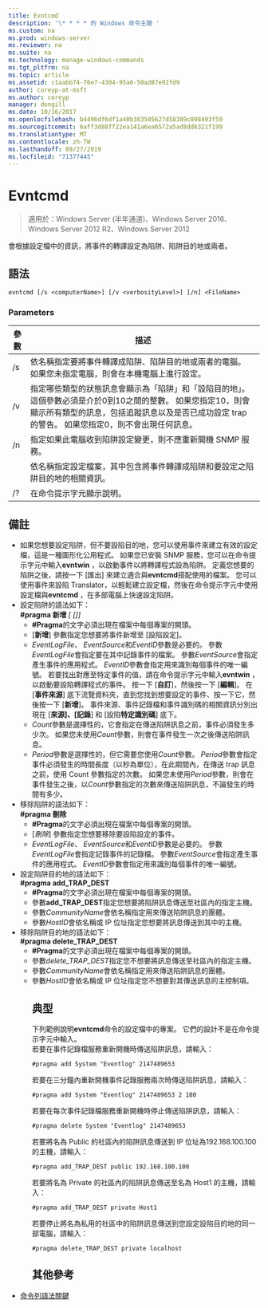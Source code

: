 ```yaml
---
title: Evntcmd
description: '\* * * * 的 Windows 命令主題 '
ms.custom: na
ms.prod: windows-server
ms.reviewer: na
ms.suite: na
ms.technology: manage-windows-commands
ms.tgt_pltfrm: na
ms.topic: article
ms.assetid: c1aabb74-76e7-4304-95a6-50ad87e92fd9
author: coreyp-at-msft
ms.author: coreyp
manager: dongill
ms.date: 10/16/2017
ms.openlocfilehash: b4496df6df1a40b383505627d58389c098493f59
ms.sourcegitcommit: 6aff3d88ff22ea141a6ea6572a5ad8dd6321f199
ms.translationtype: MT
ms.contentlocale: zh-TW
ms.lasthandoff: 09/27/2019
ms.locfileid: "71377445"
---
```

# <a name="evntcmd"></a>Evntcmd

>適用於：Windows Server (半年通道)、Windows Server 2016、Windows Server 2012 R2、Windows Server 2012

會根據設定檔中的資訊，將事件的轉譯設定為陷阱、陷阱目的地或兩者。   
## <a name="syntax"></a>語法  
```  
evntcmd [/s <computerName>] [/v <verbosityLevel>] [/n] <FileName>  
```  
### <a name="parameters"></a>Parameters  

|      參數      |                                                                                                                                                            描述                                                                                                                                                             |
|---------------------|------------------------------------------------------------------------------------------------------------------------------------------------------------------------------------------------------------------------------------------------------------------------------------------------------------------------------------|
|  /s <computerName>  |                                                         依名稱指定要將事件轉譯成陷阱、陷阱目的地或兩者的電腦。 如果您未指定電腦，則會在本機電腦上進行設定。                                                          |
| /v <verbosityLevel> | 指定哪些類型的狀態訊息會顯示為「陷阱」和「設陷目的地」。 這個參數必須是介於0到10之間的整數。 如果您指定10，則會顯示所有類型的訊息，包括追蹤訊息以及是否已成功設定 trap 的警告。 如果您指定0，則不會出現任何訊息。 |
|         /n          |                                                                                                           指定如果此電腦收到陷阱設定變更，則不應重新開機 SNMP 服務。                                                                                                            |
|     <FileName>      |                                                                                     依名稱指定設定檔案，其中包含將事件轉譯成陷阱和要設定之陷阱目的地的相關資訊。                                                                                     |
|         /?          |                                                                                                                                                在命令提示字元顯示說明。                                                                                                                                                |

## <a name="remarks"></a>備註  
- 如果您想要設定陷阱，但不要設陷目的地，您可以使用事件來建立有效的設定檔，這是一種圖形化公用程式。 如果您已安裝 SNMP 服務，您可以在命令提示字元中輸入**evntwin** ，以啟動事件以將轉譯程式設為陷阱。 定義您想要的陷阱之後，請按一下 [匯出] 來建立適合與**evntcmd**搭配使用的檔案。 您可以使用事件來設陷 Translator，以輕鬆建立設定檔，然後在命令提示字元中使用設定檔與**evntcmd** ，在多部電腦上快速設定陷阱。  
- 設定陷阱的語法如下：  
  **#pragma 新增**<em><EventLogFile> <EventSource> <EventID> [<Count> [<Period>]]</em>  
  -   **#Pragma**的文字必須出現在檔案中每個專案的開頭。  
  -   [**新增**] 參數指定您想要將事件新增至 [設陷設定]。  
  -   *EventLogFile*、 *EventSource*和*EventID*參數是必要的。 參數*EventLogFile*會指定要在其中記錄事件的檔案。 參數*EventSource*會指定產生事件的應用程式。 *EventID*參數會指定用來識別每個事件的唯一編號。 若要找出對應至特定事件的值，請在命令提示字元中輸入**evntwin** ，以啟動要設陷轉譯程式的事件。 按一下 [**自訂**]，然後按一下 [**編輯**]。 在 [**事件來源**] 底下流覽資料夾，直到您找到想要設定的事件、按一下它，然後按一下 [**新增**]。 事件來源、事件記錄檔和事件識別碼的相關資訊分別出現在 [**來源]、[記錄**] 和 [設陷**特定識別碼**] 底下。  
  -   *Count*參數是選擇性的，它會指定在傳送陷阱訊息之前，事件必須發生多少次。 如果您未使用*Count*參數，則會在事件發生一次之後傳送陷阱訊息。  
  -   *Period*參數是選擇性的，但它需要您使用*Count*參數。 *Period*參數會指定事件必須發生的時間長度（以秒為單位），在此期間內，在傳送 trap 訊息之前，使用 Count 參數指定的次數。 如果您未使用*Period*參數，則會在事件發生之後，以*Count*參數指定的次數來傳送陷阱訊息，不論發生的時間有多少。  
- 移除陷阱的語法如下：  
  **#pragma 刪除**<em><EventLogFile> <EventSource> <EventID></em>  
  -   **#Pragma**的文字必須出現在檔案中每個專案的開頭。  
  -   [*刪除*] 參數指定您想要移除要設陷設定的事件。  
  -   *EventLogFile*、 *EventSource*和*EventID*參數是必要的。 參數*EventLogFile*會指定記錄事件的記錄檔。 參數*EventSource*會指定產生事件的應用程式。 *EventID*參數會指定用來識別每個事件的唯一編號。  
- 設定陷阱目的地的語法如下：  
  **#pragma add_TRAP_DEST**<em><CommunityName> <HostID></em>  
  -   **#Pragma**的文字必須出現在檔案中每個專案的開頭。  
  -   參數**add_TRAP_DEST**指定您想要將陷阱訊息傳送至社區內的指定主機。  
  -   參數*CommunityName*會依名稱指定用來傳送陷阱訊息的團體。  
  -   參數*HostID*會依名稱或 IP 位址指定您想要將訊息傳送到其中的主機。  
- 移除陷阱目的地的語法如下：  
  **#pragma delete_TRAP_DEST**<em><CommunityName> <HostID></em>  
  - **#Pragma**的文字必須出現在檔案中每個專案的開頭。  
  - 參數*delete_TRAP_DEST*指定您不想要將訊息傳送至社區內的指定主機。  
  - 參數*CommunityName*會依名稱指定用來傳送陷阱訊息的團體。  
  - 參數*HostID*會依名稱或 IP 位址指定您不想要對其傳送訊息的主控制項。  
    ## <a name="BKMK_Examples"></a>典型  
    下列範例說明**evntcmd**命令的設定檔中的專案。 它們的設計不是在命令提示字元中輸入。  
    若要在事件記錄檔服務重新開機時傳送陷阱訊息，請輸入：  
    ```  
    #pragma add System "Eventlog" 2147489653  
    ```  
    若要在三分鐘內重新開機事件記錄服務兩次時傳送陷阱訊息，請輸入：  
    ```  
    #pragma add System "Eventlog" 2147489653 2 180  
    ```  
    若要在每次事件記錄檔服務重新開機時停止傳送陷阱訊息，請輸入：  
    ```  
    #pragma delete System "Eventlog" 2147489653  
    ```  
    若要將名為 Public 的社區內的陷阱訊息傳送到 IP 位址為192.168.100.100 的主機，請輸入：  
    ```  
    #pragma add_TRAP_DEST public 192.168.100.100  
    ```  
    若要將名為 Private 的社區內的陷阱訊息傳送至名為 Host1 的主機，請輸入：  
    ```  
    #pragma add_TRAP_DEST private Host1  
    ```  
    若要停止將名為私用的社區中的陷阱訊息傳送到您設定設陷目的地的同一部電腦，請輸入：  
    ```  
    #pragma delete_TRAP_DEST private localhost  
    ```  
    ## <a name="additional-references"></a>其他參考  
- [命令列語法關鍵](command-line-syntax-key.md)  
